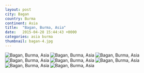 ```yaml
---
layout: post
city: Bagan
country: Burma
continent: Asia
title:  "Bagan, Burma, Asia"
date:   2015-04-28 15:44:43 +0000
categories: asia burma
thumbnail: bagan-4.jpg
---
```


<div class="img-container">
	<img class="img-responsive" src="{{ site.baseurl }}/img/countries/burma/bagan-1.jpg" alt="Bagan, Burma, Asia"/>
	<img class="img-responsive" src="{{ site.baseurl }}/img/countries/burma/bagan-2.jpg" alt="Bagan, Burma, Asia"/>
	<img class="img-responsive" src="{{ site.baseurl }}/img/countries/burma/bagan-3.jpg" alt="Bagan, Burma, Asia"/>
	<img class="img-responsive" src="{{ site.baseurl }}/img/countries/burma/bagan-4.jpg" alt="Bagan, Burma, Asia"/>
	<img class="img-responsive" src="{{ site.baseurl }}/img/countries/burma/bagan-5.jpg" alt="Bagan, Burma, Asia"/>
	<img class="img-responsive" src="{{ site.baseurl }}/img/countries/burma/bagan-6.jpg" alt="Bagan, Burma, Asia"/>
	<img class="img-responsive" src="{{ site.baseurl }}/img/countries/burma/bagan-7.jpg" alt="Bagan, Burma, Asia"/>
	<img class="img-responsive" src="{{ site.baseurl }}/img/countries/burma/bagan-8.jpg" alt="Bagan, Burma, Asia"/>
</div>
